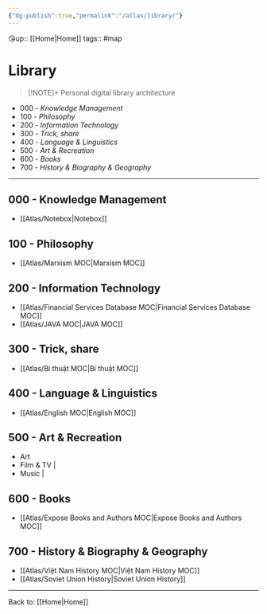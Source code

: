 ```yaml
---
{"dg-publish":true,"permalink":"/atlas/library/"}
---
```


😘up:: [[Home\|Home]]
tags:: #map

# Library
>[!NOTE]+ Personal digital library architecture
- 000 - *Knowledge Management*
- 100 - *Philosophy*
- 200 - *Information Technology*
- 300 - *Trick, share*
- 400 - *Language & Linguistics*
- 500 - *Art & Recreation*
- 600 - *Books*
- 700 - *History & Biography & Geography*

---

## 000 - Knowledge Management
- [[Atlas/Notebox\|Notebox]] 

## 100 - Philosophy
- [[Atlas/Marxism MOC\|Marxism MOC]]

## 200 - Information Technology
- [[Atlas/Financial Services Database MOC\|Financial Services Database MOC]]
- [[Atlas/JAVA MOC\|JAVA MOC]]

## 300 - Trick, share
- [[Atlas/Bí thuật MOC\|Bí thuật MOC]]

## 400 - Language & Linguistics
- [[Atlas/English MOC\|English MOC]]

## 500 - Art & Recreation
- Art 
- Film & TV |
- Music |

## 600 - Books
- [[Atlas/Expose Books and Authors MOC\|Expose Books and Authors MOC]]

## 700 - History & Biography & Geography
- [[Atlas/Việt Nam History MOC\|Việt Nam History MOC]]
- [[Atlas/Soviet Union History\|Soviet Union History]]
---
Back to: [[Home\|Home]]